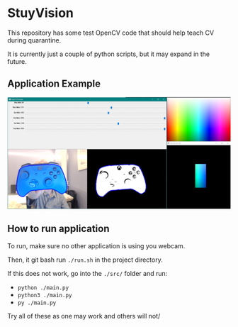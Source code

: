 # StuyVision

This repository has some test OpenCV code that should help teach CV during quarantine.

It is currently just a couple of python scripts, but it may expand in the future.

## Application Example

![image showing a screenshot of the application](https://github.com/StuyPulse/StuyVision/raw/main/images/example_window_1.png)

## How to run application

To run, make sure no other application is using you webcam.

Then, it git bash run `./run.sh` in the project directory.

If this does not work, go into the `./src/` folder and run:

- `python ./main.py`
- `python3 ./main.py`
- `py ./main.py`

Try all of these as one may work and others will not/